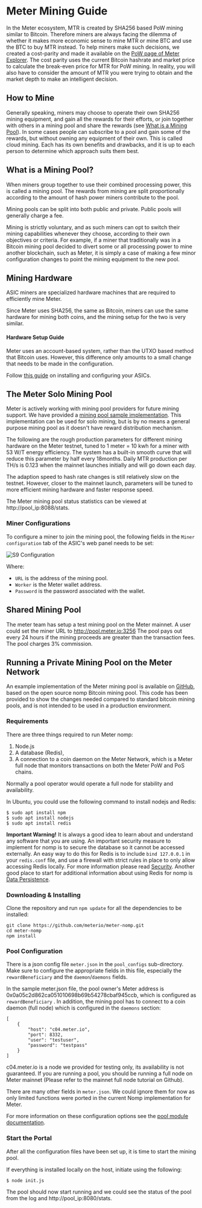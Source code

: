# Meter Mining Guide

In the Meter ecosystem, MTR is created by SHA256 based PoW mining similar to Bitcoin.  Therefore miners are always facing the dilemma of whether it makes more economic sense to mine MTR or mine BTC and use the BTC to buy MTR instead.  To help miners make such decisions, we created a cost-parity and made it available on the [PoW page of Meter Explorer](https://scan.meter.io/pow).   The cost parity uses the current Bitcoin hashrate and market price to calculate the break-even price for MTR for PoW mining.  In reality, you will also have to consider the amount of MTR you were trying to obtain and the market depth to make an intelligent decision.

## How to Mine

Generally speaking, miners may choose to operate their own SHA256 mining equipment, and gain all the rewards for their efforts, or join together with others in a mining pool and share the rewards (see [What is a Mining Pool](meter-mining-guide.md#what-is-a-mining-pool)). In some cases people can subscribe to a pool and gain some of the rewards, but without owning any equipment of their own. This is called cloud mining. Each has its own benefits and drawbacks, and it is up to each person to determine which approach suits them best.



## What is a Mining Pool?

When miners group together to use their combined processing power, this is called a mining pool. The rewards from mining are split proportionally according to the amount of hash power miners contribute to the pool.

Mining pools can be split into both public and private. Public pools will generally charge a fee.

Mining is strictly voluntary, and as such miners can opt to switch their mining capabilities whenever they choose, according to their own objectives or criteria. For example, if a miner that traditionally was in a Bitcoin mining pool decided to divert some or all processing power to mine another blockchain, such as Meter, it is simply a case of making a few minor configuration changes to point the mining equipment to the new pool.

## Mining Hardware

ASIC miners are specialized hardware machines that are required to efficiently mine Meter.

Since Meter uses SHA256, the same as Bitcoin, miners can use the same hardware for mining both coins, and the mining setup for the two is very similar.

#### Hardware Setup Guide <a href="#hardware-setup-guide" id="hardware-setup-guide"></a>

Meter uses an account-based system, rather than the UTXO based method that Bitcoin uses. However, this difference only amounts to a small change that needs to be made in the configuration.

Follow [this guide](https://www.bitcoin.com/get-started/how-to-setup-a-bitcoin-asic-miner-and-what-they-are) on installing and configuring your ASICs.

## The Meter Solo Mining Pool

Meter is actively working with mining pool providers for future mining support. We have provided a [mining pool sample implementation](https://github.com/meterio/meter-nomp). This implementation can be used for solo mining, but is by no means a general purpose mining pool as it doesn't have reward distribution mechanism.

The following are the rough production parameters for different mining hardware on the Meter testnet, tuned to 1 meter = 10 kwh for a miner with 53 W/T energy efficiency. The system has a built-in smooth curve that will reduce this parameter by half every 18months. Daily MTR production per TH/s is 0.123 when the mainnet launches initially and will go down each day.

The adaption speed to hash rate changes is still relatively slow on the testnet. However, closer to the mainnet launch, parameters will be tuned to more efficient mining hardware and faster response speed.

The Meter mining pool status statistics can be viewed at http://pool\_ip:8088/stats.

### Miner Configurations

To configure a miner to join the mining pool, the following fields in the `Miner configuration` tab of the ASIC's web panel needs to be set:

![S9 Configuration](../.gitbook/assets/conf\_s9.png)

Where:

* `URL` is the address of the mining pool.
* `Worker` is the Meter wallet address.
* `Password` is the password associated with the wallet.

## Shared Mining Pool&#x20;

The meter team has setup a test mining pool on the Meter mainnet.  A user could set the miner URL to http://pool.meter.io:3256  The pool pays out every 24 hours if the mining proceeds are greater than the transaction fees.  The pool charges 3% commission. &#x20;

## Running a Private Mining Pool on the Meter Network

An example implementation of the Meter mining pool is available on [GitHub](https://github.com/meterio/meter-nomp), based on the open source nomp Bitcoin mining pool. This code has been provided to show the changes needed compared to standard bitcoin mining pools, and is not intended to be used in a production environment.

### Requirements

There are three things required to run Meter nomp:&#x20;

1. Node.js
2. A database (Redis),&#x20;
3. A connection to a coin daemon on the Meter Network, which is a Meter full node that monitors transactions on both the Meter PoW and PoS chains.

Normally a pool operator would operate a full node for stability and availability.



In Ubuntu, you could use the following command to install nodejs and Redis:

```
$ sudo apt install npm
$ sudo apt install nodejs
$ sudo apt install redis
```

**Important Warning!** It is always a good idea to learn about and understand any software that you are using. An important security measure to implement for nomp is to secure the database so it cannot be accessed externally. An easy way to do this for Redis is to include `bind 127.0.0.1` in your `redis.conf` file, and use a firewall with strict rules in place to only allow accessing Redis locally. For more information please read [Security](http://redis.io/topics/security). Another good place to start for additional information about using Redis for nomp is [Data Persistence](http://redis.io/topics/persistence).

### Downloading & Installing

Clone the repository and run `npm update` for all the dependencies to be installed:

```
git clone https://github.com/meterio/meter-nomp.git
cd meter-nomp
npm install
```

### Pool Configuration

There is a json config file `meter.json` in the `pool_configs` sub-directory. Make sure to configure the appropriate fields in this file, especially the `rewardBeneficiary` and the `daemon`/`daemons` fields.

In the sample meter.json file, the pool owner's Meter address is 0x0a05c2d862ca051010698b69b54278cbaf945ccb, which is configured as `rewardBeneficiary` . In addition, the mining pool has to connect to a coin daemon (full node) which is configured in the `daemons` section:

```
[
    {
        "host": "c04.meter.io",
        "port": 8332,
        "user": "testuser",
        "password": "testpass"
    }
]
```

c04.meter.io is a node we provided for testing only, its availability is not guaranteed. If you are running a pool, you should be running a full node on Meter mainnet (Please refer to the mainnet full node tutorial on Github).

There are many other fields in `meter.json`. We could ignore them for now as only limited functions were ported in the current Nomp implementation for Meter.

For more information on these configuration options see the [pool module documentation](https://github.com/meterio/meter-stratum-pool/blob/master/README.md#module-usage).

### Start the Portal

After all the configuration files have been set up, it is time to start the mining pool.

If everything is installed locally on the host, initiate using the following:

```
$ node init.js
```

The pool should now start running and we could see the status of the pool from the log and http://pool\_ip:8080/stats.

###



